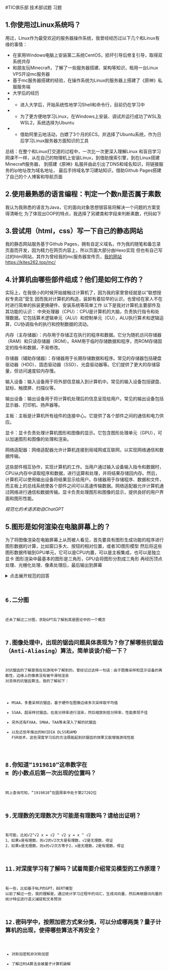 #TIC俱乐部 技术部试题 习题

## 1.你使用过Linux系统吗？
用过，Linux作为最受欢迎的服务器操作系统，我曾经经历过以下几个和Linux有缘的事情：
- 在家用Windows电脑上安装第二系统CentOS，损坏引导后修复引导，取得双系统共存
- 和朋友玩Minecraft，了解了一些服务器搭建、架构等知识，租用一台Linux VPS开设mc服务器
- 基于mc服务器搭建的经验，在操作系统为Linux的服务器上搭建了《原神》私服服务端
- 大学后的经历
- - 进入大学后，开始系统性地学习Shell和命令行，目前仍在学习中
- - 为了更方便地学习Linux，在Windows上安装、调试并运行成功了WSL及WSL2，系统选择为Ubuntu
- - 借助阿里云地活动，白嫖了3个月的ECS，并选择了Ubuntu系统，作为日后学习Linux服务器方面知识的工具

总结：在整个和Linux打交道的过程中，一次比一次更深入理解Linux
和盲目学习网课不一样，从在自己的物理机上安装Linux，到借助搜索引擎，到在Linux搭建Minecraft服务器，
到搭建《原神》私服并由此引出了DNS和域名知识，将链接服务的ip地址改为域名地址，
最后手持域名学习建站知识，借助Github Pages搭建了自己的个人博客和导航页面

## 2.使用最熟悉的语言编程：判定一个数n是否属于素数
我认为我熟悉的语言为Java，它的面向对象思想很容易将解决一个问题的方案变得清晰化
为了体现出OOP的特点，我选择了另建类和字段来判断素数，代码如下

## 3.尝试用（html，css）写一下自己的静态网站
我的静态网站服务基于Github Pages，拥有自定义域名，作为我的随笔和备忘录页面而开发，因为精力在网页内容上，所以页面大部分由Hexo实现
但也有自己写过的html网站，其作为曾经我的mc服务器宣传页，[我的网站https://kites262.top/mc/](https://kites262.top/mc/)

## 4.计算机由哪些部件组成？他们是如何工作的？
实际上，在我很小的时候开始接触过计算机了，因为我的家里曾经就是以“联想授权专卖店”营生
因而我对计算机的构造，装卸有着较早的认识，也曾经在家人不在时进行简单的拆装更换硬件、安装系统等简单工作
以下是我对计算机主要部件及其功能的认识：
中央处理器（CPU）：CPU是计算机的大脑，负责执行指令和处理数据。它包括算术逻辑单元（ALU）和控制单元（CU），ALU执行算术和逻辑运算，CU协调指令的执行和控制数据的流动。

内存（主存储器）：内存用于存储正在执行的程序和数据。它分为随机访问存储器（RAM）和只读存储器（ROM）。RAM用于临时存储数据和程序，而ROM存储固定的指令和数据，不易修改。

存储器（辅助存储器）：存储器用于长期存储数据和程序。常见的存储器包括硬盘驱动器（HDD）、固态驱动器（SSD）、光盘驱动器等。它们提供了更大的存储容量，但访问速度较内存慢。

输入设备：输入设备用于将外部信息输入到计算机中。常见的输入设备包括键盘、鼠标、触摸屏、扫描仪等。

输出设备：输出设备用于将计算机处理后的信息呈现给用户。常见的输出设备包括显示器、打印机、扬声器等。

主板：主板是计算机所有组件的连接中心。它提供了各个部件之间的通信和电力供应。

显卡：显卡负责处理计算机图形和图像的显示。它包含图形处理单元（GPU），可以加速图形和图像的处理和渲染。

网络适配器：网络适配器允许计算机连接到局域网或互联网，以实现网络通信和数据传输。

这些部件相互协作，实现计算机的工作。当用户通过输入设备输入指令和数据时，CPU从内存中读取程序和数据，进行运算和处理，并将结果存储回内存。然后，计算机可以使用输出设备将结果显示给用户。存储器用于存储程序、数据和文件，而主板上的总线系统使各个部件之间可以高速传输数据。网络适配器允许计算机通过网络进行通信和数据传输。显卡负责处理图形和图像的显示，提供良好的用户界面和图形性能。

*规范化的术语求助自ChatGPT*

## 5.图形是如何渲染在电脑屏幕上的？
为了将图像渲染在电脑屏幕上从而被人看见，首先要具有图形生成功能的程序进行图形数据的计算，比如窗口多大、按钮的相对位置，或者3D图形模型
然后将这些图形数据传输到GPU单元，它可以是CPU内置，可以是主板集成，也可以是独立显卡
图形渲染中最基本的图形是三角形，GPU会将图形分割成三角形
再经历顶点处理、光栅化处理、像素处理后，最后输出到屏幕

<details>
    <summary>点击展开规范的回答</summary>
    <pre><code>
        应用程序生成图形数据：图形渲染的第一步是应用程序生成图形数据。这可以是2D图形，如线条、形状和文字，也可以是3D图形，如三维模型和场景。

        图形数据传输到显卡：一旦应用程序生成图形数据，它会将数据传输到显卡。显卡上的图形处理单元（GPU）专门负责处理图形数据。

        三角形剖分：在进行图形渲染之前，GPU通常会将3D图形数据进行三角形剖分。这是因为图形渲染中最基本的图元是三角形，通过将3D模型分解为许多小的三角形，可以更容易地进行后续处理。

        顶点处理：GPU对每个三角形的顶点进行处理。这包括应用坐标变换、光照计算和纹理坐标映射等。坐标变换将三维顶点位置转换为二维屏幕坐标系，光照计算确定每个顶点的明暗程度，纹理坐标映射将纹理图像映射到三角形表面。

        光栅化：在光栅化阶段，GPU将处理后的三角形转换为屏幕上的像素。它确定每个像素的位置和颜色，并生成一个带有相关数据的帧缓冲区。

        像素处理：在像素处理阶段，GPU对每个像素进行最终的处理。这可能包括应用纹理、深度测试、透明度计算和抗锯齿等。纹理映射将纹理图像应用到像素上，深度测试用于确定像素是否可见，透明度计算用于处理透明效果，抗锯齿技术用于平滑边缘。

        输出到屏幕：最后，GPU将处理后的图像数据发送到显示器，显示器按照一定的刷新率将图像呈现在屏幕上。这样用户就可以看到应用程序生成的图形。
    </code></pre>
</details>

## 6.二分图
还未了解过二分图，求助GPT后了解到其是图论中的一个概念

## 7.图像处理中，出现的锯齿问题具体表现为？你了解哪些抗锯齿（Anti-Aliasing）算法，简单谈谈介绍一下？
对抗锯齿的了解是我在玩游戏中了解到的，曾经记过这样一句话：由于图像采样和显示设备的离散性，边缘上的像素没有被平滑地渲染
对具体的抗锯齿算法，我的了解如下：
- MSAA，多重采样抗锯齿，基于硬件在图像边缘多次采样取平均值
- SSAA，超采样抗锯齿，在高分辨率进行渲染，然后缩放到低分辨率，性能表现不佳
- 另外还有FXAA，SMAA，TAA等未深入了解的抗锯齿
- 以及近些年推出的NVIDIA DLSS和AMD FSR技术，这些深度学习后的方法既能起到抗锯齿的效果又能增强游戏性能

## 8.你知道“1919810”这串数字在 π 的小数点后第一次出现的位置吗？
网上查询可知，“1919810”在圆周率中处于第27202位

## 9.无理数的无理数次方可能是有理数吗？请给出证明？
有可能，比如√2^√2
x = √2 ^ √2
y = x ^ √2
1、如果x是有理数，则√2的√2次方是有理数，√2是无理数，得证
2、如果x是无理数，则x的√2次方等于2，x是无理数，2是有理数，得证

## 11.对深度学习有了解吗？试着简要介绍常见模型的工作原理？
有一些，比如基于NLP的GPT，BERT模型
以前了解过一些，我的理解是，通过统计学习过程中的词汇，生成词向量，然后再根据词向量的统计特征进行语义捕捉和文本预测

## 12.密码学中，按照加密方式来分类，可以分成哪两类？量子计算机的出现，使得哪些算法不再安全？
- 对称加密和非对称加密
- 了解过RSA算法会被量子计算机破解